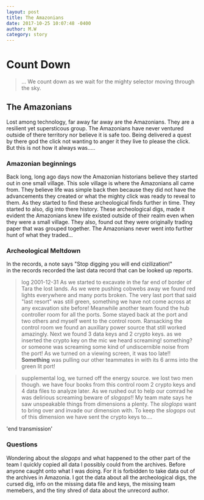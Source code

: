 ```yaml
---
layout: post
title: The Amazonians
date: 2017-10-25 10:07:48 -0400
author: M.W
category: story
---
```

# Count Down

> ... We count down as we wait for the mighty selector moving through the sky.

## The Amazonians

Lost among technology, far away far away are the Amazonians. They are a resilient yet supersticous group. The Amazonians have never ventured outside of there territory nor believe it is safe too. Being delivered a quest by there god the click not wanting to anger it they live to please the click. But this is not how it always was.....

### Amazonian beginnings

Back long, long ago days now the Amazonian historians believe they started out in one small village. This sole village is where the Amazonians all came from. They believe life was simple back then because they did not have the advancements they created or what the mighty click was ready to reveal to them.
As they started to find these archeological finds further in time. They started to also, dig into there history. These archeological digs, made it evident the Amazonians knew life existed outside of their realm even when they were a small village. They also, found out they were originally trading paper that was grouped together. The Amazonians never went into further hunt of what they traded...

### Archeological Meltdown

In the records, a note says "Stop digging you will end cizilization!"<br>
in the records recorded the last data record that can be looked up reports.
>log 2001-12-31 As we started to excavate in the far end of border of Tara the lost lands. As we were pushing cobwebs away we found red lights everywhere and many ports broken. The very last port that said "last resort" was still green, something we have not come across at any excavation site before! Meanwhile another team found the hub controller room for all the ports. Some stayed back at the port and two others and myself went to the control room. Ransacking the control room we found an auxillary power source that still worked amazingly. Next we found 3 data keys and 2 crypto keys. as we inserted the crypto key on the mic we heard screaming! something? or someone was screaming some kind of undiscernible noise from the port! As we turned on a viewing screen, it was too late!! **Something** was pulling our other teammates in with its 6 arms into the green lit port! 

> supplemental log, we turned off the energy source. we lost two men though. we have four books from this control room 2 crypto keys and 4 data files to analyze later. As we rushed out to help our comrad he was delirious screaming beware of _slogops_!! My team mate says he saw unspeakable things from dimensions a plenty. The _sloglops_ want to bring over and invade our dimension with. To keep the _slogops_ out of this dimension we have sent the crypto keys to.... 

'end transmission' <br>

### Questions

Wondering about the _slogops_ and what happened to the other part of the team I quickly copied all data I possibly could from the archives. Before anyone caught onto what I was doing. For it is forbidden to take data out of the archives in Amazonia.
I got the data about all the archeological digs, the cursed dig, info on the missing data file and keys, the missing team memebers, and the tiny shred of data about the unrecord author.